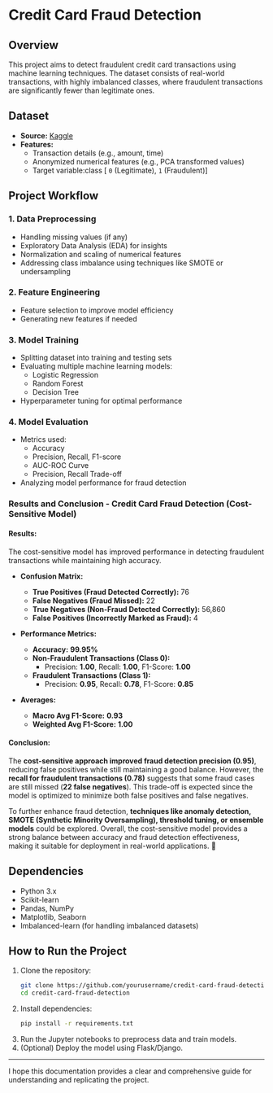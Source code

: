 # Credit Card Fraud Detection

## Overview
This project aims to detect fraudulent credit card transactions using machine learning techniques. The dataset consists of real-world transactions, with highly imbalanced classes, where fraudulent transactions are significantly fewer than legitimate ones.

## Dataset
- **Source:** [Kaggle](https://www.kaggle.com/code/saumitratandon/credit-card-fraud-detection)
- **Features:**
  - Transaction details (e.g., amount, time)
  - Anonymized numerical features (e.g., PCA transformed values)
  - Target variable:class [ `0` (Legitimate), `1` (Fraudulent)]

## Project Workflow
### 1. Data Preprocessing
- Handling missing values (if any)
- Exploratory Data Analysis (EDA) for insights
- Normalization and scaling of numerical features
- Addressing class imbalance using techniques like SMOTE or undersampling

### 2. Feature Engineering
- Feature selection to improve model efficiency
- Generating new features if needed

### 3. Model Training
- Splitting dataset into training and testing sets
- Evaluating multiple machine learning models:
  - Logistic Regression
  - Random Forest
  - Decision Tree
- Hyperparameter tuning for optimal performance

### 4. Model Evaluation
- Metrics used:
  - Accuracy
  - Precision, Recall, F1-score
  - AUC-ROC Curve
  - Precision, Recall Trade-off
- Analyzing model performance for fraud detection


### **Results and Conclusion - Credit Card Fraud Detection (Cost-Sensitive Model)**  

#### **Results:**  
The cost-sensitive model has improved performance in detecting fraudulent transactions while maintaining high accuracy.  

- **Confusion Matrix:**  
  - **True Positives (Fraud Detected Correctly):** 76  
  - **False Negatives (Fraud Missed):** 22  
  - **True Negatives (Non-Fraud Detected Correctly):** 56,860  
  - **False Positives (Incorrectly Marked as Fraud):** 4  

- **Performance Metrics:**  
  - **Accuracy:** **99.95%**  
  - **Non-Fraudulent Transactions (Class 0):**  
    - Precision: **1.00**, Recall: **1.00**, F1-Score: **1.00**  
  - **Fraudulent Transactions (Class 1):**  
    - Precision: **0.95**, Recall: **0.78**, F1-Score: **0.85**  

- **Averages:**  
  - **Macro Avg F1-Score:** **0.93**  
  - **Weighted Avg F1-Score:** **1.00**  

#### **Conclusion:**  
The **cost-sensitive approach improved fraud detection precision (0.95)**, reducing false positives while still maintaining a good balance. However, the **recall for fraudulent transactions (0.78)** suggests that some fraud cases are still missed (**22 false negatives**). This trade-off is expected since the model is optimized to minimize both false positives and false negatives.  

To further enhance fraud detection, **techniques like anomaly detection, SMOTE (Synthetic Minority Oversampling), threshold tuning, or ensemble models** could be explored. Overall, the cost-sensitive model provides a strong balance between accuracy and fraud detection effectiveness, making it suitable for deployment in real-world applications. 🚀


## Dependencies
- Python 3.x
- Scikit-learn
- Pandas, NumPy
- Matplotlib, Seaborn
- Imbalanced-learn (for handling imbalanced datasets)


## How to Run the Project
1. Clone the repository:
   ```bash
   git clone https://github.com/yourusername/credit-card-fraud-detection.git
   cd credit-card-fraud-detection
   ```
2. Install dependencies:
   ```bash
   pip install -r requirements.txt
   ```
3. Run the Jupyter notebooks to preprocess data and train models.
4. (Optional) Deploy the model using Flask/Django.


---
I hope this documentation provides a clear and comprehensive guide for understanding and replicating the project. 

